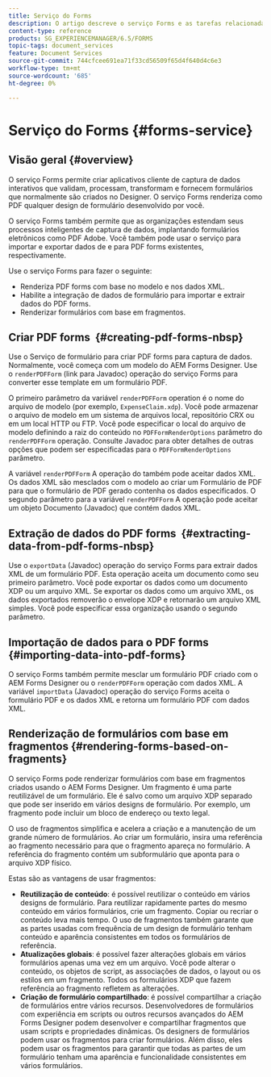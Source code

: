 ```yaml
---
title: Serviço do Forms
description: O artigo descreve o serviço Forms e as tarefas relacionadas ao formulário que podem ser executadas usando o serviço Forms.
content-type: reference
products: SG_EXPERIENCEMANAGER/6.5/FORMS
topic-tags: document_services
feature: Document Services
source-git-commit: 744cfcee691ea71f33cd56509f65d4f640d4c6e3
workflow-type: tm+mt
source-wordcount: '685'
ht-degree: 0%

---
```


# Serviço do Forms {#forms-service}

## Visão geral {#overview}

O serviço Forms permite criar aplicativos cliente de captura de dados interativos que validam, processam, transformam e fornecem formulários que normalmente são criados no Designer. O serviço Forms renderiza como PDF qualquer design de formulário desenvolvido por você.

O serviço Forms também permite que as organizações estendam seus processos inteligentes de captura de dados, implantando formulários eletrônicos como PDF Adobe. Você também pode usar o serviço para importar e exportar dados de e para PDF forms existentes, respectivamente.

Use o serviço Forms para fazer o seguinte:

* Renderiza PDF forms com base no modelo e nos dados XML.
* Habilite a integração de dados de formulário para importar e extrair dados do PDF forms.
* Renderizar formulários com base em fragmentos.

## Criar PDF forms  {#creating-pdf-forms-nbsp}

Use o Serviço de formulário para criar PDF forms para captura de dados. Normalmente, você começa com um modelo do AEM Forms Designer. Use o `renderPDFForm` (link para Javadoc) operação do serviço Forms para converter esse template em um formulário PDF.

O primeiro parâmetro da variável `renderPDFForm` operation é o nome do arquivo de modelo (por exemplo, `ExpenseClaim.xdp`). Você pode armazenar o arquivo de modelo em um sistema de arquivos local, repositório CRX ou em um local HTTP ou FTP. Você pode especificar o local do arquivo de modelo definindo a raiz do conteúdo no `PDFFormRenderOptions` parâmetro do `renderPDFForm` operação. Consulte Javadoc para obter detalhes de outras opções que podem ser especificadas para o `PDFFormRenderOptions` parâmetro.

A variável `renderPDFForm` A operação do também pode aceitar dados XML. Os dados XML são mesclados com o modelo ao criar um Formulário de PDF para que o formulário de PDF gerado contenha os dados especificados. O segundo parâmetro para a variável `renderPDFForm` A operação pode aceitar um objeto Documento (Javadoc) que contém dados XML.

## Extração de dados do PDF forms  {#extracting-data-from-pdf-forms-nbsp}

Use o `exportData` (Javadoc) operação do serviço Forms para extrair dados XML de um formulário PDF. Esta operação aceita um documento como seu primeiro parâmetro. Você pode exportar os dados como um documento XDP ou um arquivo XML. Se exportar os dados como um arquivo XML, os dados exportados removerão o envelope XDP e retornarão um arquivo XML simples. Você pode especificar essa organização usando o segundo parâmetro.

## Importação de dados para o PDF forms {#importing-data-into-pdf-forms}

O serviço Forms também permite mesclar um formulário PDF criado com o AEM Forms Designer ou o `renderPDFForm` operação com dados XML. A variável `importData` (Javadoc) operação do serviço Forms aceita o formulário PDF e os dados XML e retorna um formulário PDF com dados XML.

## Renderização de formulários com base em fragmentos {#rendering-forms-based-on-fragments}

O serviço Forms pode renderizar formulários com base em fragmentos criados usando o AEM Forms Designer. Um fragmento é uma parte reutilizável de um formulário. Ele é salvo como um arquivo XDP separado que pode ser inserido em vários designs de formulário. Por exemplo, um fragmento pode incluir um bloco de endereço ou texto legal.

O uso de fragmentos simplifica e acelera a criação e a manutenção de um grande número de formulários. Ao criar um formulário, insira uma referência ao fragmento necessário para que o fragmento apareça no formulário. A referência do fragmento contém um subformulário que aponta para o arquivo XDP físico.

Estas são as vantagens de usar fragmentos:

* **Reutilização de conteúdo**: é possível reutilizar o conteúdo em vários designs de formulário. Para reutilizar rapidamente partes do mesmo conteúdo em vários formulários, crie um fragmento. Copiar ou recriar o conteúdo leva mais tempo. O uso de fragmentos também garante que as partes usadas com frequência de um design de formulário tenham conteúdo e aparência consistentes em todos os formulários de referência.
* **Atualizações globais**: é possível fazer alterações globais em vários formulários apenas uma vez em um arquivo. Você pode alterar o conteúdo, os objetos de script, as associações de dados, o layout ou os estilos em um fragmento. Todos os formulários XDP que fazem referência ao fragmento refletem as alterações.
* **Criação de formulário compartilhado**: é possível compartilhar a criação de formulários entre vários recursos. Desenvolvedores de formulários com experiência em scripts ou outros recursos avançados do AEM Forms Designer podem desenvolver e compartilhar fragmentos que usam scripts e propriedades dinâmicas. Os designers de formulários podem usar os fragmentos para criar formulários. Além disso, eles podem usar os fragmentos para garantir que todas as partes de um formulário tenham uma aparência e funcionalidade consistentes em vários formulários.
